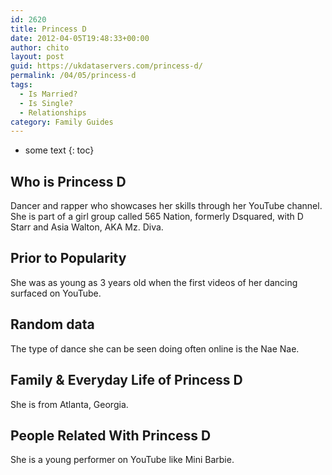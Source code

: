 ```yaml
---
id: 2620
title: Princess D
date: 2012-04-05T19:48:33+00:00
author: chito
layout: post
guid: https://ukdataservers.com/princess-d/
permalink: /04/05/princess-d
tags:
  - Is Married?
  - Is Single?
  - Relationships
category: Family Guides
---
```


* some text
{: toc}
          
          
## Who is  Princess D
                  
                  
                  
Dancer and rapper who showcases her skills through her YouTube channel. She is part of a girl group called 565 Nation, formerly Dsquared, with D Starr and Asia Walton, AKA Mz. Diva.
                  
                
                
                
## Prior to Popularity 
                  
                  
                  
She was as young as 3 years old when the first videos of her dancing surfaced on YouTube.
                  
                
                
                
## Random data 
                  
                  
                  
The type of dance she can be seen doing often online is the Nae Nae. 
                  
                
                
                
## Family & Everyday Life of Princess D
                  
                  
                  
She is from Atlanta, Georgia.
                  
                
                
                
## People Related With  Princess D
                  
                  
                  
She is a young performer on YouTube like Mini Barbie.
                  
                
              
            
          
          
          
    
    
  
